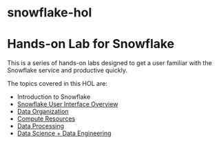 # snowflake-hol
# Hands-on Lab for Snowflake
This is a series of hands-on labs designed to get a user 
familiar with the Snowflake service and productive quickly.

The topics covered in this HOL are:
* Introduction to Snowflake
* [Snowflake User Interface Overview](./UI-Overview.md)
* [Data Organization](./Data-Organization.md)
* [Compute Resources](./Compute-Resources.md)
* [Data Processing](./Data-Processing.md)
* [Data Science + Data Engineering](./Data-Science.md)

